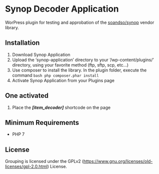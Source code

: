 # Synop Decoder Application

WorPress plugin for testing and approbation of the [soandso/synop](https://packagist.org/packages/soandso/synop) vendor library.

## Installation

1. Download Synop Application
2. Upload the ‘synop-application’ directory to your ‘/wp-content/plugins/’ directory, using your favorite method (ftp, sftp, scp, etc…)
3. Use composer to install the library. In the plugin folder, execute the command ```bash php composer.phar install ```
4. Activate Synop Application from your Plugins page


## One activated

1. Place the **_[item_decoder]_** shortcode on the page

## Minimum Requirements
* PHP 7

License
-------

Grouping is licensed under the GPLv2 (https://www.gnu.org/licenses/old-licenses/gpl-2.0.html) License.